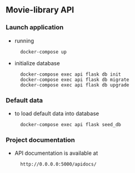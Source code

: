 ## Movie-library API

### Launch application

+ running
        
        docker-compose up

+ initialize database
        
        docker-compose exec api flask db init
        docker-compose exec api flask db migrate
        docker-compose exec api flask db upgrade

### Default data 

+ to load default data into database
        
        docker-compose exec api flask seed_db

### Project documentation

+ API documentation is available at
        
        http://0.0.0.0:5000/apidocs/
